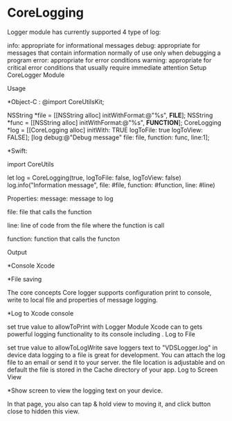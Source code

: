 # CoreLogging

Logger module has currently supported 4 type of log:

info: appropriate for informational messages
debug: appropriate for messages that contain information normally of use only when debugging a program
error: appropriate for error conditions
warning: appropriate for critical error conditions that usually require immediate attention
Setup CoreLogger Module

Usage

*Object-C : 
@import CoreUtilsKit;

NSString *file = [[NSString alloc] initWithFormat:@"%s", __FILE__];
NSString *func = [[NSString alloc] initWithFormat:@"%s", __FUNCTION__];
CoreLogging *log = [[CoreLogging alloc] initWith: TRUE logToFile: true logToView: FALSE];
[log debug:@"Debug message" file: file, function: func, line:1];

*Swift:

import CoreUtils

let log = CoreLogging(true, logToFile: false, logToView: false)
log.info("Information message", file: #file, function: #function, line: #line)

Properties:
message: message to log

file: file that calls the function

line: line of code from the file where the function is call

function: function that calls the functon

Output

*Console Xcode

*File saving

The core concepts
Core logger supports configuration print to console, write to local file and properties of message logging.

*Log to Xcode console 

set true value to allowToPrint
with Logger Module Xcode can to gets powerful logging functionality to its console including .
Log to File

set true value to allowToLogWrite
save loggers text to "VDSLogger.log" in device data
logging to a file is great for development. You can attach the log file to an email or send it to your server. 
the file location is adjustable and on default the file is stored in the Cache directory of your app.
Log to Screen View

*Show screen to view the logging text on your device.

In that page, you also can tap & hold view to moving it, and click button close to hidden this view.

